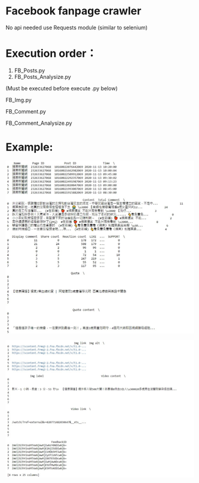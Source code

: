 # Facebook fanpage crawler
No api needed
use Requests module (similar to selenium)

# Execution order：
1. FB_Posts.py
2. FB_Posts_Analysize.py

(Must be executed before execute .py below)

FB_Img.py

FB_Comment.py

FB_Comment_Analysize.py

# Example:

![image](https://github.com/L1Chung/Facebook_fanpage_crawler/blob/main/example.jpg)

![image](https://github.com/L1Chung/Facebook_fanpage_crawler/blob/main/example2.jpg)
